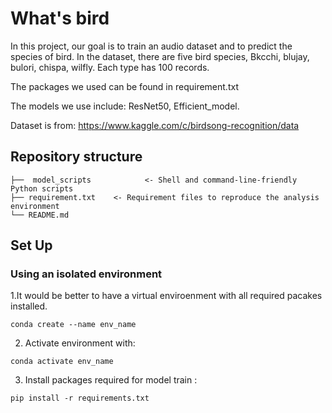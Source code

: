 # What's bird

In this project, our goal is to train an audio dataset and to predict the species of bird. In the dataset, there are five bird species, Bkcchi, blujay, bulori, chispa, wilfly. Each type has 100 records. 

The packages we used can be found in requirement.txt

The models we use include: ResNet50, Efficient_model.


Dataset is from: https://www.kaggle.com/c/birdsong-recognition/data

## Repository structure
```
├──  model_scripts            <- Shell and command-line-friendly Python scripts 
├── requirement.txt    <- Requirement files to reproduce the analysis environment
└── README.md
```
## Set Up

### Using an isolated environment

1.It would be better to have a virtual enviroenment with all required pacakes installed. 
```
conda create --name env_name 
```

2. Activate environment with:

```
conda activate env_name
```

3. Install packages required for model train :
```
pip install -r requirements.txt
```
